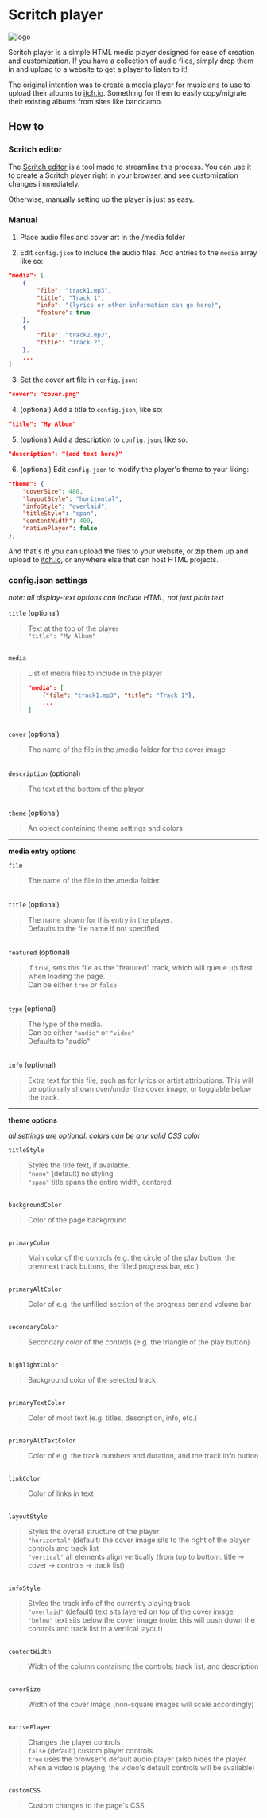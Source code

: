 # Scritch player

![logo](https://imgur.com/uHFIa0q.png)

Scritch player is a simple HTML media player designed for ease of creation and customization. If you have a collection of audio files, simply drop them in and upload to a website to get a player to listen to it!

The original intention was to create a media player for musicians to use to upload their albums to [itch.io](https://itch.io). Something for them to easily copy/migrate their existing albums from sites like bandcamp.

## How to

### Scritch editor

The [Scritch editor](https://torcado.itch.io/scritch-editor) is a tool made to streamline this process. You can use it to create a Scritch player right in your browser, and see customization changes immediately.

Otherwise, manually setting up the player is just as easy.

### Manual

1. Place audio files and cover art in the /media folder

2. Edit `config.json` to include the audio files. Add entries to the `media` array like so:

```json
"media": [
    {
        "file": "track1.mp3",
        "title": "Track 1",
        "info": "(lyrics or other information can go here)",
        "feature": true
    },
    {
        "file": "track2.mp3",
        "title": "Track 2",
    },
    ...
]
```

3. Set the cover art file in `config.json`:

```json
"cover": "cover.png"
```

4. (optional) Add a title to `config.json`, like so:

```json
"title": "My Album"
```

5. (optional) Add a description to `config.json`, like so:

```json
"description": "(add text here)"
```

6. (optional) Edit `config.json` to modify the player's theme to your liking:

```json
"theme": {
    "coverSize": 480,
    "layoutStyle": "horizontal",
    "infoStyle": "overlaid",
    "titleStyle": "span",
    "contentWidth": 400,
    "nativePlayer": false
},
```

And that's it! you can upload the files to your website, or zip them up and upload to [itch.io](https://itch.io), or anywhere else that can host HTML projects.


### config.json settings

*note: all display-text options can include HTML, not just plain text*

`title` (optional)
> Text at the top of the player  
> `"title": "My Album"`  
  
\
`media`
> List of media files to include in the player  
> ```json
> "media": [
>     {"file": "track1.mp3", "title": "Track 1"},
>     ...
> ]
> ```

\
`cover` (optional)  
> The name of the file in the /media folder for the cover image  

\
`description` (optional)  
> The text at the bottom of the player  

\
`theme` (optional)  
> An object containing theme settings and colors  

-----

**media entry options**  

`file`  
> The name of the file in the /media folder  

\
`title` (optional)  
> The name shown for this entry in the player.  
> Defaults to the file name if not specified  

\
`featured` (optional)  
> If `true`, sets this file as the "featured" track, which will queue up first when loading the page.  
> Can be either `true` or `false`  

\
`type` (optional)  
> The type of the media.  
> Can be either `"audio"` or `"video"`  
> Defaults to "audio"  

\
`info` (optional)  
> Extra text for this file, such as for lyrics or artist attributions. This will be optionally shown over/under the cover image, or togglable below the track.  

-----

**theme options**  

*all settings are optional. colors can be any valid CSS color*

`titleStyle`  
> Styles the title text, if available.  
> `"none"` (default) no styling  
> `"span"` title spans the entire width, centered.  

\
`backgroundColor`  
> Color of the page background  

\
`primaryColor`  
> Main color of the controls (e.g. the circle of the play button, the prev/next track buttons, the filled progress bar, etc.)  

\
`primaryAltColor`  
> Color of e.g. the unfilled section of the progress bar and volume bar  

\
`secondaryColor`  
> Secondary color of the controls (e.g. the triangle of the play button)  

\
`highlightColor`  
> Background color of the selected track  

\
`primaryTextColor`  
> Color of most text (e.g. titles, description, info, etc.)  

\
`primaryAltTextColor`  
> Color of e.g. the track numbers and duration, and the track info button  

\
`linkColor`  
> Color of links in text  

\
`layoutStyle`  
> Styles the overall structure of the player  
> `"horizontal"` (default) the cover image sits to the right of the player controls and track list  
> `"vertical"` all elements align vertically (from top to bottom: title -> cover -> controls -> track list)  

\
`infoStyle`  
> Styles the track info of the currently playing track  
> `"overlaid"` (default) text sits layered on top of the cover image  
> `"below"` text sits below the cover image (note: this will push down the controls and track list in a vertical layout)  

\
`contentWidth`  
> Width of the column containing the controls, track list, and description  

\
`coverSize`  
> Width of the cover image (non-square images will scale accordingly)  

\
`nativePlayer`  
> Changes the player controls  
> `false` (default) custom player controls  
> `true` uses the browser's default audio player (also hides the player when a video is playing, the video's default controls will be available)  

\
`customCSS`  
> Custom changes to the page's CSS  